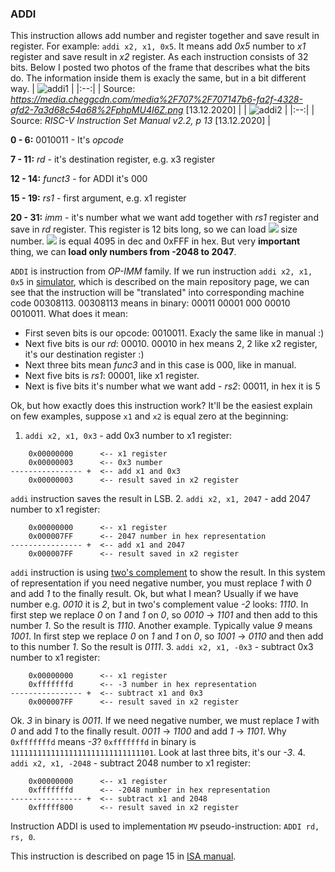 ### ADDI
This instruction allows add number and register together and save result in register. For example: `addi x2, x1, 0x5`. It means add *0x5* number to *x1* register and save result in *x2* register. As each instruction consists of 32 bits. Below I posted two photos of the frame that describes what the bits do. The information inside them is exacly the same, but in a bit different way.
| ![addi1](https://user-images.githubusercontent.com/43972902/102025580-32698980-3d99-11eb-9c07-55b1bddc380b.png) |
|:--:|
| Source: *https://media.cheggcdn.com/media%2F707%2F707147b6-fa2f-4328-afd2-7a3d68c54a68%2FphpMU4I6Z.png*  [13.12.2020] |
| ![addi2](https://user-images.githubusercontent.com/43972902/102025595-5200b200-3d99-11eb-81fc-fd77af53dbcc.png) |
|:--:|
| Source: *RISC-V Instruction Set Manual v2.2, p 13*  [13.12.2020] |

**0 - 6:** 0010011 - It's *opcode*

**7 - 11:**  *rd* - it's destination register, e.g. x3 register

**12 - 14:** *funct3* - for ADDI it's 000

**15 - 19:** *rs1* - first argument, e.g. x1 register

**20 - 31:** *imm* - it's number what we want add together with *rs1* register and save in *rd* register. This register is 12 bits long, so we can load <img src="https://render.githubusercontent.com/render/math?math=2^{12}-1">  size number. <img src="https://render.githubusercontent.com/render/math?math=2^{12}-1"> is equal 4095 in dec and 0xFFF in hex. But very **important** thing, we can **load only numbers from -2048 to 2047**.

`ADDI` is instruction from *OP-IMM* family.
If we run instruction `addi x2, x1, 0x5` in [simulator](https://www.kvakil.me/venus/), which is described on the main repository page, we can see that the instruction will be "translated" into corresponding machine code 00308113.  00308113 means in binary: 00011 00001 000 00010 0010011. What does it mean:
- First seven bits is our opcode: 0010011. Exacly the same like in manual :)
- Next five bits is our *rd*: 00010. 00010 in hex means 2, 2 like x2 register, it's our destination register :)
- Next three bits mean *func3* and in this case is 000, like in manual.
- Next five bits is *rs1*: 00001, like x1 register.
- Next is five bits it's number what we want add - *rs2*: 00011, in hex it is 5

Ok, but how exactly does this instruction work? It'll be the easiest explain on few examples, suppose `x1` and `x2` is equal zero at the beginning:
1. `addi x2, x1, 0x3` - add 0x3 number to x1 register: 
``` 
    0x00000000      <-- x1 register
    0x00000003      <-- 0x3 number
---------------- +  <-- add x1 and 0x3
    0x00000003      <-- result saved in x2 register
```
`addi` instruction saves the result in LSB.
2. `addi x2, x1, 2047` - add 2047 number to x1 register: 
``` 
    0x00000000      <-- x1 register
    0x000007FF      <-- 2047 number in hex representation
---------------- +  <-- add x1 and 2047
    0x000007FF      <-- result saved in x2 register
```
`addi` instruction is using [two's complement](https://github.com/mozerpol/learningRISC-V/blob/main/README.md#terms) to show the result. In this system of representation if you need negative number, you must replace *1* with *0* and add *1* to the finally result. Ok, but what I mean? Usually if we have number e.g. *0010* it is *2*, but in two's complement value *-2* looks: *1110*. In first step we replace *0* on *1* and *1* on *0*, so *0010* -> *1101* and then add to this number *1*. So the result is *1110*. Another example. Typically value *9* means *1001*. In first step we replace *0* on *1* and *1* on *0*, so *1001* -> *0110* and then add to this number *1*. So the result is *0111*.
3. `addi x2, x1, -0x3` - subtract 0x3 number to x1 register: 
``` 
    0x00000000      <-- x1 register
    0xfffffffd      <-- -3 number in hex representation
---------------- +  <-- subtract x1 and 0x3
    0x000007FF      <-- result saved in x2 register
```
Ok. *3* in binary is *0011*. If we need negative number, we must replace *1* with *0* and add *1* to the finally result. *0011* -> *1100* and add *1* -> *1101*.
Why `0xfffffffd` means *-3*? `0xfffffffd` in binary is `11111111111111111111111111111101`. Look at last three bits, it's our *-3*.
4. `addi x2, x1, -2048` - subtract 2048 number to x1 register: 
``` 
    0x00000000      <-- x1 register
    0xfffffffd      <-- -2048 number in hex representation
---------------- +  <-- subtract x1 and 2048
    0xfffff800      <-- result saved in x2 register
```

Instruction ADDI is used to implementation `MV` pseudo-instruction: `ADDI rd, rs, 0`. 

This instruction is described on page 15 in [ISA manual](https://riscv.org/wp-content/uploads/2017/05/riscv-spec-v2.2.pdf).
